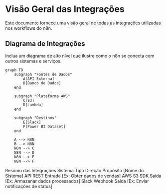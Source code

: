 # Visão Geral das Integrações

Este documento fornece uma visão geral de todas as integrações utilizadas nos workflows do n8n.

## Diagrama de Integrações

Inclua um diagrama de alto nível que ilustre como o n8n se conecta com outros sistemas e serviços.

```mermaid 
graph TD
    subgraph "Fontes de Dados"
        A[API Externa]
        B[Banco de Dados]
    end

    subgraph "Plataforma AWS"
        C[S3]
        D[Lambda]
    end

    subgraph "Destinos"
        E[Slack]
        F[Power BI Dataset]
    end

    A --> N8N
    B --> N8N
    N8N --> C
    N8N --> D
    N8N --> E
    N8N --> F
```
Resumo das Integrações
Sistema	Tipo	Direção	Propósito
[Nome do Sistema]	API REST	Entrada	[Ex: Obter dados de vendas]
AWS S3	SDK	Saída	[Ex: Armazenar dados processados]
Slack	Webhook	Saída	[Ex: Enviar notificações de status]

